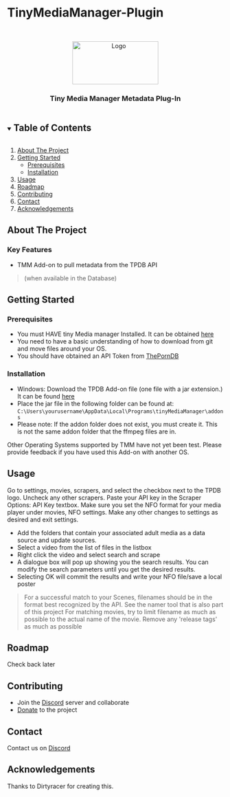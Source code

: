 # TinyMediaManager-Plugin
<!-- PROJECT SHIELDS -->


<!-- PROJECT LOGO -->
<br />
<p align="center">
  <a href="https://github.com/ThePornDatabase/TinyMediaManager-Plugin">
    <img src="https://metadataapi.net/images/logo.png" alt="Logo" width="200" height="100">
  </a>

  <h3 align="center">Tiny Media Manager Metadata Plug-In</h3>

  <p align="center">
   
 

<!-- TABLE OF CONTENTS -->
<details open="open">
  <summary><h2 style="display: inline-block">Table of Contents</h2></summary>
  <ol>
    <li>
      <a href="#about-the-project">About The Project</a>
    </li>
    <li>
      <a href="#getting-started">Getting Started</a>
      <ul>
        <li><a href="#prerequisites">Prerequisites</a></li>
        <li><a href="#installation">Installation</a></li>
      </ul>
    </li>
    <li><a href="#usage">Usage</a></li>
    <li><a href="#roadmap">Roadmap</a></li>
    <li><a href="#contributing">Contributing</a></li>
    <li><a href="#contact">Contact</a></li>
    <li><a href="#acknowledgements">Acknowledgements</a></li>
  </ol>
</details>



<!-- ABOUT THE PROJECT -->
## About The Project
### Key Features
 - TMM Add-on to pull metadata from the TPDB API 
> (when available in the Database)



<!-- GETTING STARTED -->
## Getting Started



### Prerequisites
- You must HAVE tiny Media manager Installed. It can be obtained [here](https://www.tinymediamanager.org/)
- You need to have a basic understanding of how to download from git and move files around your OS.
- You should have obtained an API Token from [ThePornDB](https://metadataapi.net/)

### Installation
- Windows: Download the TPDB Add-on file (one file with a jar extension.) It can be found  [here](https://github.com/ThePornDatabase/TinyMediaManager-Plugin/releases) 
- Place the jar file in the following folder can be found at: ``` C:\Users\yourusername\AppData\Local\Programs\tinyMediaManager\addons ```
- Please note: If the addon folder does not exist, you must create it. This is not the same addon folder that the ffmpeg files are in.

Other Operating Systems supported by TMM have not yet been test. Please provide feedback if you have used this Add-on with another OS.



<!-- USAGE EXAMPLES -->
## Usage
Go to settings, movies, scrapers, and select the checkbox next to the TPDB logo. Uncheck any other scrapers. Paste your API key in the Scraper Options: API Key textbox. Make sure you set the NFO format for your media player under movies, NFO settings. Make any other changes to settings as desired and exit settings.
- Add the folders that contain your associated adult media as a data source and update sources. 
- Select a video from the list of files in the listbox
- Right click the video and select search and scrape
- A dialogue box will pop up showing you the search results. You can modify the search parameters until you get the desired results.
- Selecting OK will commit the results and write your NFO file/save a local poster

> For a successful match to your Scenes, filenames should be in the format best recognized by the API. See the namer tool that is also part of this project
> For matching movies, try to limit filename as much as possible to the actual name of the movie.  Remove any 'release tags' as much as possible




<!-- ROADMAP -->
## Roadmap

Check back later



<!-- CONTRIBUTING -->
## Contributing
- Join the [Discord](https://discord.gg/VnD6KJqF) server and collaborate
- [Donate](https://www.patreon.com/metadataapi/posts) to the project

<!-- CONTACT -->
## Contact
Contact us on [Discord](https://discord.gg/VnD6KJqF)



<!-- ACKNOWLEDGEMENTS -->
## Acknowledgements
Thanks to Dirtyracer for creating this. 
